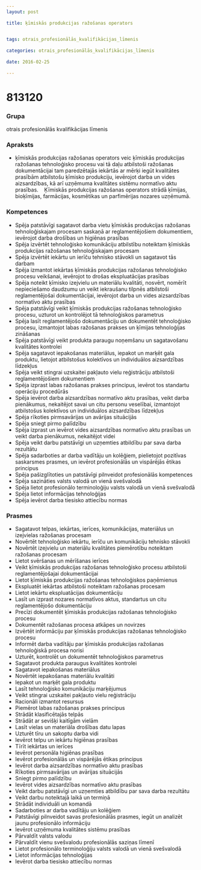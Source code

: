 ```yaml
---
layout: post
    
title: ķīmiskās produkcijas ražošanas operators

    
tags: otrais_profesionālās_kvalifikācijas_līmenis
    
categories: otrais_profesionālās_kvalifikācijas_līmenis
    
date: 2016-02-25
    
---
```

# 813120

### Grupa
otrais profesionālās kvalifikācijas līmenis


### Apraksts

*  ķīmiskās produkcijas ražošanas operators veic ķīmiskās produkcijas ražošanas tehnoloģisko procesu vai tā daļu atbilstoši ražošanas dokumentācijai tam paredzētajās iekārtās ar mērķi iegūt kvalitātes prasībām atbilstošu ķīmisko produkciju, ievērojot darba un vides aizsardzības, kā arī uzņēmuma kvalitātes sistēmu normatīvo aktu prasības.     Ķīmiskās produkcijas ražošanas operators strādā ķīmijas, bioķīmijas, farmācijas, kosmētikas un parfimērijas nozares uzņēmumā.

### Kompetences

* Spēja patstāvīgi sagatavot darba vietu ķīmiskās produkcijas ražošanas tehnoloģiskajam procesam saskaņā ar reglamentējošiem dokumentiem, ievērojot darba drošības un higiēnas prasības
* Spēja izvērtēt tehnoloģisko komunikāciju atbilstību noteiktam ķīmiskās produkcijas ražošanas tehnoloģiskajam procesam
* Spēja izvērtēt iekārtu un ierīču tehnisko stāvokli un sagatavot tās darbam
* Spēja izmantot iekārtas ķīmiskās produkcijas ražošanas tehnoloģisko procesu veikšanai, ievērojot to drošas ekspluatācijas prasības
* Spēja noteikt ķīmisko izejvielu un materiālu kvalitāti, nosvērt, nomērīt nepieciešamo daudzumu un veikt iekraušanu tilpnēs atbilstoši reglamentējošai dokumentācijai, ievērojot darba un vides aizsardzības normatīvo aktu prasības
* Spēja patstāvīgi veikt ķīmiskās produkcijas ražošanas tehnoloģisko procesu, uzturot un kontrolējot tā tehnoloģiskos parametrus
* Spēja lasīt reglamentējošo dokumentāciju un dokumentēt tehnoloģisko procesu, izmantojot labas ražošanas prakses un ķīmijas tehnoloģijas zināšanas
* Spēja patstāvīgi veikt produkta paraugu noņemšanu un sagatavošanu kvalitātes kontrolei
* Spēja sagatavot iepakošanas materiālus, iepakot un marķēt gala produktu, lietojot atbilstošus kolektīvos un individuālos aizsardzības līdzekļus
* Spēja veikt stingrai uzskaitei pakļauto vielu reģistrāciju atbilstoši reglamentējošiem dokumentiem
* Spēja izprast labas ražošanas prakses principus, ievērot tos standartu operāciju procedūrās
* Spēja ievērot darba aizsardzības normatīvo aktu prasības, veikt darba pienākumus, nekaitējot savai un citu personu veselībai, izmantojot atbilstošus kolektīvos un individuālos aizsardzības līdzekļus
* Spēja rīkoties pirmsavārijas un avārijas situācijās
* Spēja sniegt pirmo palīdzību
* Spēja izprast un ievērot vides aizsardzības normatīvo aktu prasības un veikt darba pienākumus, nekaitējot videi
* Spēja veikt darbu patstāvīgi un uzņemties atbildību par sava darba rezultātu
* Spēja sadarboties ar darba vadītāju un kolēģiem, pielietojot pozitīvas saskarsmes prasmes, un ievērot profesionālās un vispārējās ētikas principus
* Spēja pašizglītoties un patstāvīgi pilnveidot profesionālās kompetences
* Spēja sazināties valsts valodā un vienā svešvalodā
* Spēja lietot profesionālo terminoloģiju valsts valodā un vienā svešvalodā
* Spēja lietot informācijas tehnoloģijas
* Spēja ievērot darba tiesisko attiecību normas

### Prasmes 
* Sagatavot telpas, iekārtas, ierīces, komunikācijas, materiālus un izejvielas ražošanas procesam
* Novērtēt tehnoloģisko iekārtu, ierīču un komunikāciju tehnisko stāvokli
* Novērtēt izejvielu un materiālu kvalitātes piemērotību noteiktam ražošanas procesam
* Lietot svēršanas un mērīšanas ierīces
* Veikt ķīmiskās produkcijas ražošanas tehnoloģisko procesu atbilstoši reglamentējošajai dokumentācijai
* Lietot ķīmiskās produkcijas ražošanas tehnoloģiskos paņēmienus
* Ekspluatēt iekārtas atbilstoši noteiktam ražošanas procesam
* Lietot iekārtu ekspluatācijas dokumentāciju
* Lasīt un izprast nozares normatīvos aktus, standartus un citu reglamentējošo dokumentāciju
* Precīzi dokumentēt ķīmiskās produkcijas ražošanas tehnoloģisko procesu
* Dokumentēt ražošanas procesa atkāpes un novirzes
* Izvērtēt informāciju par ķīmiskās produkcijas ražošanas tehnoloģisko procesu
* Informēt darba vadītāju par ķīmiskās produkcijas ražošanas tehnoloģiskā procesa norisi
* Uzturēt, kontrolēt un dokumentēt tehnoloģiskos parametrus
* Sagatavot produkta paraugus kvalitātes kontrolei
* Sagatavot iepakošanas materiālus
* Novērtēt iepakošanas materiālu kvalitāti
* Iepakot un marķēt gala produktu
* Lasīt tehnoloģisko komunikāciju marķējumus
* Veikt stingrai uzskaitei pakļauto vielu reģistrāciju
* Racionāli izmantot resursus
* Piemērot labas ražošanas prakses principus
* Strādāt klasificētajās telpās
* Strādāt ar sevišķi kaitīgām vielām
* Lasīt vielas un materiāla drošības datu lapas
* Uzturēt tīru un sakoptu darba vidi
* Ievērot telpu un iekārtu higiēnas prasības
* Tīrīt iekārtas un ierīces
* Ievērot personāla higiēnas prasības
* Ievērot profesionālās un vispārējās ētikas principus
* Ievērot darba aizsardzības normatīvo aktu prasības
* Rīkoties pirmsavārijas un avārijas situācijās
* Sniegt pirmo palīdzību
* Ievērot vides aizsardzības normatīvo aktu prasības
* Veikt darbu patstāvīgi un uzņemties atbildību par sava darba rezultātu
* Veikt darbu noteiktajā laikā un termiņā
* Strādāt individuāli un komandā
* Sadarboties ar darba vadītāju un kolēģiem
* Patstāvīgi pilnveidot savas profesionālās prasmes, iegūt un analizēt jaunu profesionālo informāciju
* Ievērot uzņēmuma kvalitātes sistēmu prasības
* Pārvaldīt valsts valodu
* Pārvaldīt vienu svešvalodu profesionālās saziņas līmenī
* Lietot profesionālo terminoloģiju valsts valodā un vienā svešvalodā
* Lietot informācijas tehnoloģijas
* Ievērot darba tiesisko attiecību normas